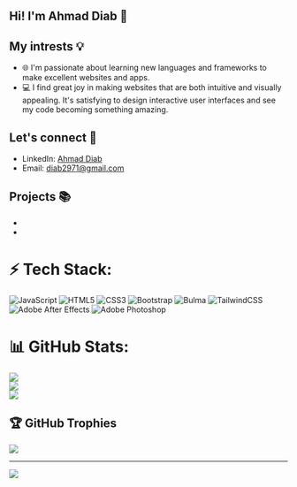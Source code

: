 ## Hi! I'm Ahmad Diab 👋


## My intrests 💡

 - 🌐 I'm passionate about learning new languages and frameworks to make excellent websites and apps.
 - 💻 I find great joy in making websites that are both intuitive and visually appealing. It's satisfying to design interactive user interfaces and see my code becoming something amazing.


## Let's connect 💬

 - LinkedIn: <a href="https://www.linkedin.com/in/ahmad-diab-9854b5296/">Ahmad Diab</a>
 - Email: diab2971@gmail.com

## Projects 📚
 -
 -
# ⚡ Tech Stack:
![JavaScript](https://img.shields.io/badge/javascript-%23323330.svg?style=flat&logo=javascript&logoColor=%23F7DF1E) ![HTML5](https://img.shields.io/badge/html5-%23E34F26.svg?style=flat&logo=html5&logoColor=white) ![CSS3](https://img.shields.io/badge/css3-%231572B6.svg?style=flat&logo=css3&logoColor=white) ![Bootstrap](https://img.shields.io/badge/bootstrap-%238511FA.svg?style=flat&logo=bootstrap&logoColor=white) ![Bulma](https://img.shields.io/badge/bulma-00D0B1?style=flat&logo=bulma&logoColor=white) ![TailwindCSS](https://img.shields.io/badge/tailwindcss-%2338B2AC.svg?style=flat&logo=tailwind-css&logoColor=white) ![Adobe After Effects](https://img.shields.io/badge/Adobe%20After%20Effects-9999FF.svg?style=flat&logo=Adobe%20After%20Effects&logoColor=white) ![Adobe Photoshop](https://img.shields.io/badge/adobe%20photoshop-%2331A8FF.svg?style=flat&logo=adobe%20photoshop&logoColor=white)
# 📊 GitHub Stats:
![](https://github-readme-stats.vercel.app/api?username=AhmadDiab0&theme=algolia&hide_border=false&include_all_commits=false&count_private=false)<br/>
![](https://github-readme-streak-stats.herokuapp.com/?user=AhmadDiab0&theme=algolia&hide_border=false)<br/>
![](https://github-readme-stats.vercel.app/api/top-langs/?username=AhmadDiab0&theme=algolia&hide_border=false&include_all_commits=false&count_private=false&layout=compact)

## 🏆 GitHub Trophies
![](https://github-profile-trophy.vercel.app/?username=AhmadDiab0&theme=onestar&no-frame=false&no-bg=false&margin-w=4)

---
[![](https://visitcount.itsvg.in/api?id=AhmadDiab0&icon=0&color=1)](https://visitcount.itsvg.in)
